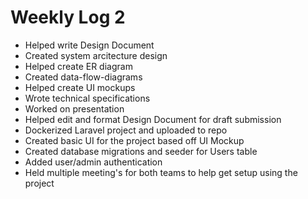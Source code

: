 # Weekly Log 2 
- Helped write Design Document
- Created system arcitecture design
- Helped create ER diagram
- Created data-flow-diagrams
- Helped create UI mockups
- Wrote technical specifications
- Worked on presentation
- Helped edit and format Design Document for draft submission 
- Dockerized Laravel project and uploaded to repo
- Created basic UI for the project based off UI Mockup
- Created database migrations and seeder for Users table
- Added user/admin authentication
- Held multiple meeting's for both teams to help get setup using the project 
